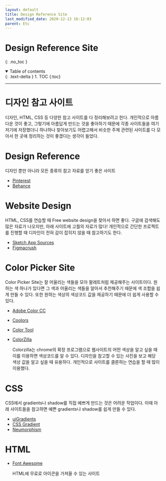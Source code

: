 ```yaml
---
layout: default
title: Design Reference Site
last_modified_date: 2020-12-13 16:12:03
parent: Etc
---
```


# Design Reference Site

{: .no_toc }

<details open markdown="block">
  <summary>
    Table of contents
  </summary>
  {: .text-delta }
1. TOC
{:toc}
</details>

---

# 디자인 참고 사이트

디자인, HTML, CSS 등 다양한 참고 사이트를 다 정리해보려고 한다. 개인적으로 아름다운 것이 좋고, 그렇기에 아름답게 만드는 것을 좋아하기 때문에 각종 사이트들을 여기저기에 저장했더니 하나하나 찾아보기도 어렵고해서 비슷한 주제 관련된 사이트를 다 모아서 한 곳에 정리하는 것이 좋겠다는 생각이 들었다.

# Design Reference

디자인 뿐만 아니라 모든 종류의 참고 자료를 얻기 좋은 사이트

- [Pinterest](https://www.pinterest.co.kr/)
- [Behance](https://www.behance.net/)

# Website Design

HTML, CSS를 연습할 때 Free website design을 찾아서 하면 좋다. 구글에 검색해도 많은 자료가 나오지만, 아래 사이트에 고퀄의 자료가 많다! 개인적으로 간단한 프로젝트를 진행할 때 디자인이 전혀 감이 잡히지 않을 때 참고하기도 한다.

- [Sketch App Sources](https://www.sketchappsources.com/)
- [Figmacrush](https://www.figmacrush.com/)

# Color Picker Site

Color Picker Site는 잘 어울리는 색들을 모아 팔레트처럼 제공해주는 사이트이다. 원하는 색 하나가 있다면 그 색과 어울리는 색들을 알아서 추천해주기 때문에 색 조합을 쉽게 만들 수 있다. 또한 원하는 색상의 색상코드 값을 제공하기 때문에 더 쉽게 사용할 수 있다.

- [Adobe Color CC](https://color.adobe.com/ko/create/color-wheel)
- [Coolors](https://coolors.co/palettes/trending)
- [Color Tool](https://material.io/resources/color/#!/?view.left=0&view.right=0)
- [ColorZilla](https://chrome.google.com/webstore/detail/colorzilla/bhlhnicpbhignbdhedgjhgdocnmhomnp?info=EXLINK&hl=ko)

  Colorzilla는 chrome의 확장 프로그램으로 웹사이트의 어떤 색상을 알고 싶을 때 이를 이용하면 색상코드를 알 수 있다. 디자인을 참고할 수 있는 사진을 보고 해당 색상 값을 알고 싶을 때 유용하다. 개인적으로 사이트를 클론하는 연습을 할 때 많이 이용했다.

# CSS

CSS에서 gradients나 shadow를 직접 예쁘게 만드는 것은 어려운 작업이다. 이때 아래 사이트들을 참고하면 예쁜 gradients나 shadow를 쉽게 만들 수 있다.

- [uiGradients](https://uigradients.com/#RoseColoredLenses)
- [CSS Gradient](https://cssgradient.io/)
- [Neumorphism](https://neumorphism.io/#55b9f3)

# HTML

- [Font Awesome](https://fontawesome.com/icons?m=free)

  HTML에 무료로 아이콘을 가져올 수 있는 사이트
